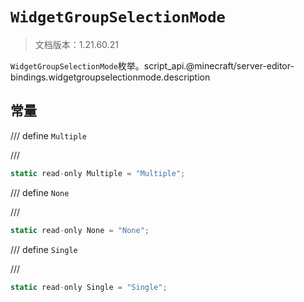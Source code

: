 # `WidgetGroupSelectionMode`

> 文档版本：1.21.60.21

`WidgetGroupSelectionMode`枚举。script_api.@minecraft/server-editor-bindings.widgetgroupselectionmode.description

## 常量

/// define
`Multiple`


///

```js
static read-only Multiple = "Multiple";
```


/// define
`None`


///

```js
static read-only None = "None";
```


/// define
`Single`


///

```js
static read-only Single = "Single";
```

